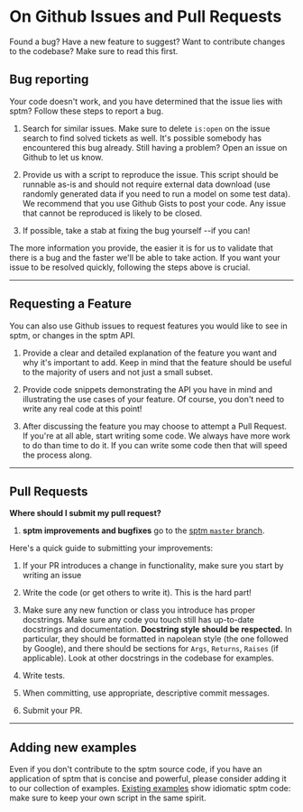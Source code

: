 # On Github Issues and Pull Requests

Found a bug? Have a new feature to suggest? Want to contribute changes to the codebase? Make sure to read this first.

## Bug reporting

Your code doesn't work, and you have determined that the issue lies with sptm? Follow these steps to report a bug.

1. Search for similar issues. Make sure to delete `is:open` on the issue search to find solved tickets as well. It's possible somebody has encountered this bug already. Still having a problem? Open an issue on Github to let us know.

2. Provide us with a script to reproduce the issue. This script should be runnable as-is and should not require external data download (use randomly generated data if you need to run a model on some test data). We recommend that you use Github Gists to post your code. Any issue that cannot be reproduced is likely to be closed.

3. If possible, take a stab at fixing the bug yourself --if you can!

The more information you provide, the easier it is for us to validate that there is a bug and the faster we'll be able to take action. If you want your issue to be resolved quickly, following the steps above is crucial.

---

## Requesting a Feature

You can also use Github issues to request features you would like to see in sptm, or changes in the sptm API.

1. Provide a clear and detailed explanation of the feature you want and why it's important to add. Keep in mind that the feature should be useful to the majority of users and not just a small subset.

2. Provide code snippets demonstrating the API you have in mind and illustrating the use cases of your feature. Of course, you don't need to write any real code at this point!

3. After discussing the feature you may choose to attempt a Pull Request. If you're at all able, start writing some code. We always have more work to do than time to do it. If you can write some code then that will speed the process along.

---

## Pull Requests

**Where should I submit my pull request?**

1. **sptm improvements and bugfixes** go to the [sptm `master` branch](https://github.com/Rochan-A/sptm/tree/master).

Here's a quick guide to submitting your improvements:

1. If your PR introduces a change in functionality, make sure you start by writing an issue

2. Write the code (or get others to write it). This is the hard part!

3. Make sure any new function or class you introduce has proper docstrings. Make sure any code you touch still has up-to-date docstrings and documentation. **Docstring style should be respected.** In particular, they should be formatted in napolean style (the one followed by Google), and there should be sections for `Args`, `Returns`, `Raises` (if applicable). Look at other docstrings in the codebase for examples.

4. Write tests.

5. When committing, use appropriate, descriptive commit messages.

7. Submit your PR.

---

## Adding new examples

Even if you don't contribute to the sptm source code, if you have an application of sptm that is concise and powerful, please consider adding it to our collection of examples. [Existing examples](https://github.com/Rochan-A/sptm/tree/master/test) show idiomatic sptm code: make sure to keep your own script in the same spirit.
